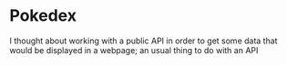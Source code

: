 # Pokedex

I thought about working with a public API in order to get some data that would be displayed in a webpage; an usual thing to do with an API